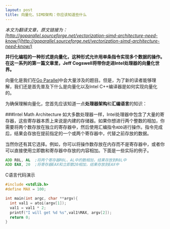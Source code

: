 ```yaml
---
layout: post
title: 向量化、SIMD架构：你应该知道些什么
---
```

*本文为翻译文章，原文链接为：[http://goparallel.sourceforge.net/vectorization-simd-architecture-need-know/](http://goparallel.sourceforge.net/vectorization-simd-architecture-need-know/)*

**并行化编程的一种形式是向量化，这种形式允许用单条指令实现多个数据的操作。在这一系列的第一篇文章里，Jeff Cogswell将带你走进Intel处理器的向量化世界。**

向量化是我们在[Go Parallel](http://goparallel.sourceforge.net/)中会大量涉及的题目。但是，为了新的读者能够理解，我们还是首先普及下什么是向量化以及Intel C++编译器是如何实现向量化的。

为确保理解向量化，您首先应该知道一点**处理器架构**和**汇编语言**的知识：

###Intel Math Architecture
如大多数处理器一样，Intel处理器中包含了大量的寄存器，这些寄存器本质上来说是内建的存储器。如果你想进行两个整数的相加，你需要将两个数存放在独立的寄存器中，然后使用汇编指令`ADD`进行操作。指令完成后，结果会存放在提前指定的一个或两个寄存器中，代替之前存放的数据。

当然你还有其它选择。例如，你可以将操作数存放在内存而不是寄存器中，或者你可以直接使用立即数和寄存器中存放的内容相加。下面是一些实际的例子。

```asm
ADD R8L, AL  ;将两个寄存器R8L、AL中的数相加，结果存放到R8L中
ADD EAX, 20  ;将寄存器EAX和立即数20相加，结果存放到EAX中
```
C语言代码演示

```c++
#include <stdlib.h>
#define MAX = 100;

int main(int argc, char **argv){
  int val1 = atoi(argv[1]);
  val1 = val1 * 2;
  printf("I will get %d %s",val1%MAX, argv[2]);
  return 0;
}
```
